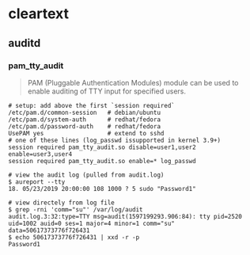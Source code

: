 # cleartext

## auditd

### pam_tty_audit

> PAM (Pluggable Authentication Modules) module can be used to enable auditing of TTY input for specified users.

    # setup: add above the first `session required`
    /etc/pam.d/common-session   # debian/ubuntu
    /etc/pam.d/system-auth      # redhat/fedora
    /etc/pam.d/password-auth    # redhat/fedora
    UsePAM yes                  # extend to sshd
    # one of these lines (log_passwd issupported in kernel 3.9+)
    session required pam_tty_audit.so disable=user1,user2 enable=user3,user4
    session required pam_tty_audit.so enable=* log_passwd

    # view the audit log (pulled from audit.log)
    $ aureport --tty
    18. 05/23/2019 20:00:00 108 1000 ? 5 sudo "Password1"

    # view directely from log file
    $ grep -rni 'comm="su"' /var/log/audit
    audit.log.3:32:type=TTY msg=audit(1597199293.906:84): tty pid=2520 uid=1002 auid=0 ses=1 major=4 minor=1 comm="su" data=50617373776f726431
    $ echo 50617373776f726431 | xxd -r -p
    Password1
